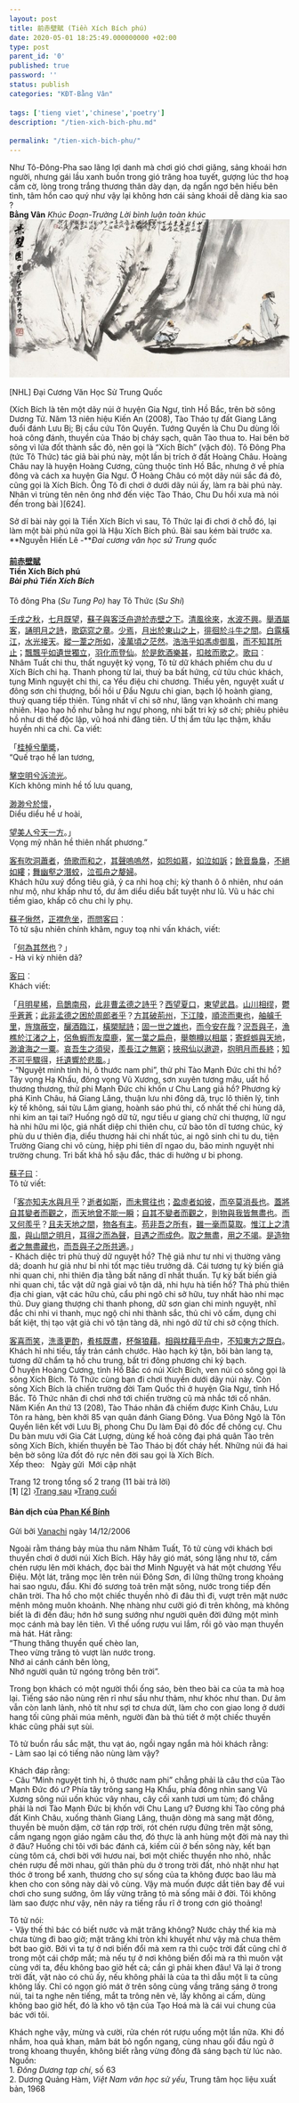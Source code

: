 ```yaml
---
layout: post
title: 前赤壁賦 (Tiền Xích Bích phú)
date: 2020-05-01 18:25:49.000000000 +02:00
type: post
parent_id: '0'
published: true
password: ''
status: publish
categories: "KĐT-Bằng Vân"

tags: ['tieng viet','chinese','poetry']
description: "/tien-xich-bich-phu.md"
  
permalink: "/tien-xich-bich-phu/"
---
```


Như Tô-Đông-Pha sao lãng lợi danh mà chơi gió chơi giăng, sảng khoái hơn người, nhưng gái lầu xanh buồn trong gió trăng hoa tuyết, gượng lúc thơ hoạ cầm cờ, lòng trong trắng thương thân dày dạn, dạ ngẩn ngơ bên hiếu bên tình, tâm hồn cao quý như vậy lại không hơn cái sảng khoái dễ dàng kia sao ?  
**Bằng Vân** *Khúc Đoạn-Trường Lời bình luận toàn khúc*   
![Tiền Xích-Bích phú](../assets/xichbichphu.jpg)

[NHL] Đại Cương Văn Học Sử Trung Quốc


(Xích Bích là tên một dãy núi ở huyện Gia Ngư, tỉnh Hồ Bắc, trên bờ sông Dương Tử. Năm 13 niên hiệu Kiến An (2008), Tào Tháo tự đất Giang Lăng đuổi đánh Lưu Bị; Bị cầu cứu Tôn Quyền. Tướng Quyền là Chu Du dùng lối hoả công đánh, thuyền của Tháo bị cháy sạch, quân Tào thua to. Hai bên bờ sông vì lửa đốt thành sắc đỏ, nên gọi là “Xích Bích” (vặch đỏ). Tô Đông Pha (tức Tô Thức) tác giả bài phú này, một lần bị trích ở đất Hoàng Châu. Hoàng Châu nay là huyện Hoàng Cương, cũng thuộc tỉnh Hồ Bắc, nhưng ở về phía đông và cách xa huyện Gia Ngư. Ở Hoàng Châu có một dãy núi sắc đá đỏ, cũng gọi là Xích Bích. Ông Tô đi chơi ở dưới dãy núi ấy, làm ra bài phú này. Nhân vì trùng tên nên ông nhớ đến việc Tào Tháo, Chu Du hồi xưa mà nói đến trong bài )[624].


Sở dĩ bài này gọi là Tiền Xích Bích vì sau, Tô Thức lại đi chơi ở chỗ đó, lại làm một bài phú nữa gọi là Hậu Xích Bích phú. Bài sau kém bài trước xa.  
**Nguyễn Hiến Lê -***Đai cương văn học sử Trung quốc*


<div class="wp-block-group">
<div class="wp-block-group__inner-container"><p></p>
<div class="wp-block-group">
<div class="wp-block-group__inner-container"><p></p>
<h4><strong><a rel="noreferrer noopener" target="_blank" href="https://hvdic.thivien.net/whv/%E5%89%8D">前</a><a rel="noreferrer noopener" target="_blank" href="https://hvdic.thivien.net/whv/%E8%B5%A4">赤</a><a rel="noreferrer noopener" target="_blank" href="https://hvdic.thivien.net/whv/%E5%A3%81">壁</a><a rel="noreferrer noopener" target="_blank" href="https://hvdic.thivien.net/whv/%E8%B3%A6">賦</a>&nbsp;&nbsp;<br>Tiền Xích Bích phú<br><em>Bài phú Tiền Xích Bích</em></strong></h4>
<p></p>
<p></p>
<p>Tô đông Pha (<em>Su Tung Po)</em> hay Tô Thức (<em>Su Shi</em>)</p>
<p></p>
<p></p>
<p><a target="_blank" href="https://hvdic.thivien.net/whv/%E5%A3%AC" rel="noreferrer noopener">壬</a><a target="_blank" href="https://hvdic.thivien.net/whv/%E6%88%8C" rel="noreferrer noopener">戌</a><a target="_blank" href="https://hvdic.thivien.net/whv/%E4%B9%8B" rel="noreferrer noopener">之</a><a target="_blank" href="https://hvdic.thivien.net/whv/%E7%A7%8B" rel="noreferrer noopener">秋</a>，<a target="_blank" href="https://hvdic.thivien.net/whv/%E4%B8%83" rel="noreferrer noopener">七</a><a target="_blank" href="https://hvdic.thivien.net/whv/%E6%9C%88" rel="noreferrer noopener">月</a><a target="_blank" href="https://hvdic.thivien.net/whv/%E6%97%A2" rel="noreferrer noopener">既</a><a target="_blank" href="https://hvdic.thivien.net/whv/%E6%9C%9B" rel="noreferrer noopener">望</a>，<a target="_blank" href="https://hvdic.thivien.net/whv/%E8%98%87" rel="noreferrer noopener">蘇</a><a target="_blank" href="https://hvdic.thivien.net/whv/%E5%AD%90" rel="noreferrer noopener">子</a><a target="_blank" href="https://hvdic.thivien.net/whv/%E8%88%87" rel="noreferrer noopener">與</a><a target="_blank" href="https://hvdic.thivien.net/whv/%E5%AE%A2" rel="noreferrer noopener">客</a><a target="_blank" href="https://hvdic.thivien.net/whv/%E6%B3%9B" rel="noreferrer noopener">泛</a><a target="_blank" href="https://hvdic.thivien.net/whv/%E8%88%9F" rel="noreferrer noopener">舟</a><a target="_blank" href="https://hvdic.thivien.net/whv/%E9%81%8A" rel="noreferrer noopener">遊</a><a target="_blank" href="https://hvdic.thivien.net/whv/%E6%96%BC" rel="noreferrer noopener">於</a><a target="_blank" href="https://hvdic.thivien.net/whv/%E8%B5%A4" rel="noreferrer noopener">赤</a><a target="_blank" href="https://hvdic.thivien.net/whv/%E5%A3%81" rel="noreferrer noopener">壁</a><a target="_blank" href="https://hvdic.thivien.net/whv/%E4%B9%8B" rel="noreferrer noopener">之</a><a target="_blank" href="https://hvdic.thivien.net/whv/%E4%B8%8B" rel="noreferrer noopener">下</a>。<a target="_blank" href="https://hvdic.thivien.net/whv/%E6%B8%85" rel="noreferrer noopener">清</a><a target="_blank" href="https://hvdic.thivien.net/whv/%E9%A2%A8" rel="noreferrer noopener">風</a><a target="_blank" href="https://hvdic.thivien.net/whv/%E5%BE%90" rel="noreferrer noopener">徐</a><a target="_blank" href="https://hvdic.thivien.net/whv/%E4%BE%86" rel="noreferrer noopener">來</a>，<a target="_blank" href="https://hvdic.thivien.net/whv/%E6%B0%B4" rel="noreferrer noopener">水</a><a target="_blank" href="https://hvdic.thivien.net/whv/%E6%B3%A2" rel="noreferrer noopener">波</a><a target="_blank" href="https://hvdic.thivien.net/whv/%E4%B8%8D" rel="noreferrer noopener">不</a><a target="_blank" href="https://hvdic.thivien.net/whv/%E8%88%88" rel="noreferrer noopener">興</a>。<a target="_blank" href="https://hvdic.thivien.net/whv/%E8%88%89" rel="noreferrer noopener">舉</a><a target="_blank" href="https://hvdic.thivien.net/whv/%E9%85%92" rel="noreferrer noopener">酒</a><a target="_blank" href="https://hvdic.thivien.net/whv/%E5%B1%AC" rel="noreferrer noopener">屬</a><a target="_blank" href="https://hvdic.thivien.net/whv/%E5%AE%A2" rel="noreferrer noopener">客</a>，<a target="_blank" href="https://hvdic.thivien.net/whv/%E8%AA%A6" rel="noreferrer noopener">誦</a><a target="_blank" href="https://hvdic.thivien.net/whv/%E6%98%8E" rel="noreferrer noopener">明</a><a target="_blank" href="https://hvdic.thivien.net/whv/%E6%9C%88" rel="noreferrer noopener">月</a><a target="_blank" href="https://hvdic.thivien.net/whv/%E4%B9%8B" rel="noreferrer noopener">之</a><a target="_blank" href="https://hvdic.thivien.net/whv/%E8%A9%A9" rel="noreferrer noopener">詩</a>，<a target="_blank" href="https://hvdic.thivien.net/whv/%E6%AD%8C" rel="noreferrer noopener">歌</a><a target="_blank" href="https://hvdic.thivien.net/whv/%E7%AA%88" rel="noreferrer noopener">窈</a><a target="_blank" href="https://hvdic.thivien.net/whv/%E7%AA%95" rel="noreferrer noopener">窕</a><a target="_blank" href="https://hvdic.thivien.net/whv/%E4%B9%8B" rel="noreferrer noopener">之</a><a target="_blank" href="https://hvdic.thivien.net/whv/%E7%AB%A0" rel="noreferrer noopener">章</a>。<a target="_blank" href="https://hvdic.thivien.net/whv/%E5%B0%91" rel="noreferrer noopener">少</a><a target="_blank" href="https://hvdic.thivien.net/whv/%E7%84%89" rel="noreferrer noopener">焉</a>，<a target="_blank" href="https://hvdic.thivien.net/whv/%E6%9C%88" rel="noreferrer noopener">月</a><a target="_blank" href="https://hvdic.thivien.net/whv/%E5%87%BA" rel="noreferrer noopener">出</a><a target="_blank" href="https://hvdic.thivien.net/whv/%E6%96%BC" rel="noreferrer noopener">於</a><a target="_blank" href="https://hvdic.thivien.net/whv/%E6%9D%B1" rel="noreferrer noopener">東</a><a target="_blank" href="https://hvdic.thivien.net/whv/%E5%B1%B1" rel="noreferrer noopener">山</a><a target="_blank" href="https://hvdic.thivien.net/whv/%E4%B9%8B" rel="noreferrer noopener">之</a><a target="_blank" href="https://hvdic.thivien.net/whv/%E4%B8%8A" rel="noreferrer noopener">上</a>，<a target="_blank" href="https://hvdic.thivien.net/whv/%E5%BE%98" rel="noreferrer noopener">徘</a><a target="_blank" href="https://hvdic.thivien.net/whv/%E5%BE%8A" rel="noreferrer noopener">徊</a><a target="_blank" href="https://hvdic.thivien.net/whv/%E6%96%BC" rel="noreferrer noopener">於</a><a target="_blank" href="https://hvdic.thivien.net/whv/%E6%96%97" rel="noreferrer noopener">斗</a><a target="_blank" href="https://hvdic.thivien.net/whv/%E7%89%9B" rel="noreferrer noopener">牛</a><a target="_blank" href="https://hvdic.thivien.net/whv/%E4%B9%8B" rel="noreferrer noopener">之</a><a target="_blank" href="https://hvdic.thivien.net/whv/%E9%96%93" rel="noreferrer noopener">間</a>。<a target="_blank" href="https://hvdic.thivien.net/whv/%E7%99%BD" rel="noreferrer noopener">白</a><a target="_blank" href="https://hvdic.thivien.net/whv/%E9%9C%B2" rel="noreferrer noopener">露</a><a target="_blank" href="https://hvdic.thivien.net/whv/%E6%A9%AB" rel="noreferrer noopener">橫</a><a target="_blank" href="https://hvdic.thivien.net/whv/%E6%B1%9F" rel="noreferrer noopener">江</a>，<a target="_blank" href="https://hvdic.thivien.net/whv/%E6%B0%B4" rel="noreferrer noopener">水</a><a target="_blank" href="https://hvdic.thivien.net/whv/%E5%85%89" rel="noreferrer noopener">光</a><a target="_blank" href="https://hvdic.thivien.net/whv/%E6%8E%A5" rel="noreferrer noopener">接</a><a target="_blank" href="https://hvdic.thivien.net/whv/%E5%A4%A9" rel="noreferrer noopener">天</a>。<a target="_blank" href="https://hvdic.thivien.net/whv/%E7%B8%B1" rel="noreferrer noopener">縱</a><a target="_blank" href="https://hvdic.thivien.net/whv/%E4%B8%80" rel="noreferrer noopener">一</a><a target="_blank" href="https://hvdic.thivien.net/whv/%E8%91%A6" rel="noreferrer noopener">葦</a><a target="_blank" href="https://hvdic.thivien.net/whv/%E4%B9%8B" rel="noreferrer noopener">之</a><a target="_blank" href="https://hvdic.thivien.net/whv/%E6%89%80" rel="noreferrer noopener">所</a><a target="_blank" href="https://hvdic.thivien.net/whv/%E5%A6%82" rel="noreferrer noopener">如</a>，<a target="_blank" href="https://hvdic.thivien.net/whv/%E5%87%8C" rel="noreferrer noopener">凌</a><a target="_blank" href="https://hvdic.thivien.net/whv/%E8%90%AC" rel="noreferrer noopener">萬</a><a target="_blank" href="https://hvdic.thivien.net/whv/%E9%A0%83" rel="noreferrer noopener">頃</a><a target="_blank" href="https://hvdic.thivien.net/whv/%E4%B9%8B" rel="noreferrer noopener">之</a><a target="_blank" href="https://hvdic.thivien.net/whv/%E8%8C%AB" rel="noreferrer noopener">茫</a><a target="_blank" href="https://hvdic.thivien.net/whv/%E7%84%B6" rel="noreferrer noopener">然</a>。<a target="_blank" href="https://hvdic.thivien.net/whv/%E6%B5%A9" rel="noreferrer noopener">浩</a><a target="_blank" href="https://hvdic.thivien.net/whv/%E6%B5%A9" rel="noreferrer noopener">浩</a><a target="_blank" href="https://hvdic.thivien.net/whv/%E4%B9%8E" rel="noreferrer noopener">乎</a><a target="_blank" href="https://hvdic.thivien.net/whv/%E5%A6%82" rel="noreferrer noopener">如</a><a target="_blank" href="https://hvdic.thivien.net/whv/%E9%A6%AE" rel="noreferrer noopener">馮</a><a target="_blank" href="https://hvdic.thivien.net/whv/%E8%99%9B" rel="noreferrer noopener">虛</a><a target="_blank" href="https://hvdic.thivien.net/whv/%E5%BE%A1" rel="noreferrer noopener">御</a><a target="_blank" href="https://hvdic.thivien.net/whv/%E9%A2%A8" rel="noreferrer noopener">風</a>，<a target="_blank" href="https://hvdic.thivien.net/whv/%E8%80%8C" rel="noreferrer noopener">而</a><a target="_blank" href="https://hvdic.thivien.net/whv/%E4%B8%8D" rel="noreferrer noopener">不</a><a target="_blank" href="https://hvdic.thivien.net/whv/%E7%9F%A5" rel="noreferrer noopener">知</a><a target="_blank" href="https://hvdic.thivien.net/whv/%E5%85%B6" rel="noreferrer noopener">其</a><a target="_blank" href="https://hvdic.thivien.net/whv/%E6%89%80" rel="noreferrer noopener">所</a><a target="_blank" href="https://hvdic.thivien.net/whv/%E6%AD%A2" rel="noreferrer noopener">止</a>；<a target="_blank" href="https://hvdic.thivien.net/whv/%E9%A3%84" rel="noreferrer noopener">飄</a><a target="_blank" href="https://hvdic.thivien.net/whv/%E9%A3%84" rel="noreferrer noopener">飄</a><a target="_blank" href="https://hvdic.thivien.net/whv/%E4%B9%8E" rel="noreferrer noopener">乎</a><a target="_blank" href="https://hvdic.thivien.net/whv/%E5%A6%82" rel="noreferrer noopener">如</a><a target="_blank" href="https://hvdic.thivien.net/whv/%E9%81%BA" rel="noreferrer noopener">遺</a><a target="_blank" href="https://hvdic.thivien.net/whv/%E4%B8%96" rel="noreferrer noopener">世</a><a target="_blank" href="https://hvdic.thivien.net/whv/%E7%8D%A8" rel="noreferrer noopener">獨</a><a target="_blank" href="https://hvdic.thivien.net/whv/%E7%AB%8B" rel="noreferrer noopener">立</a>，<a target="_blank" href="https://hvdic.thivien.net/whv/%E7%BE%BD" rel="noreferrer noopener">羽</a><a target="_blank" href="https://hvdic.thivien.net/whv/%E5%8C%96" rel="noreferrer noopener">化</a><a target="_blank" href="https://hvdic.thivien.net/whv/%E8%80%8C" rel="noreferrer noopener">而</a><a target="_blank" href="https://hvdic.thivien.net/whv/%E7%99%BB" rel="noreferrer noopener">登</a><a target="_blank" href="https://hvdic.thivien.net/whv/%E4%BB%99" rel="noreferrer noopener">仙</a>。<a target="_blank" href="https://hvdic.thivien.net/whv/%E6%96%BC" rel="noreferrer noopener">於</a><a target="_blank" href="https://hvdic.thivien.net/whv/%E6%98%AF" rel="noreferrer noopener">是</a><a target="_blank" href="https://hvdic.thivien.net/whv/%E9%A3%B2" rel="noreferrer noopener">飲</a><a target="_blank" href="https://hvdic.thivien.net/whv/%E9%85%92" rel="noreferrer noopener">酒</a><a target="_blank" href="https://hvdic.thivien.net/whv/%E6%A8%82" rel="noreferrer noopener">樂</a><a target="_blank" href="https://hvdic.thivien.net/whv/%E7%94%9A" rel="noreferrer noopener">甚</a>，<a target="_blank" href="https://hvdic.thivien.net/whv/%E6%89%A3" rel="noreferrer noopener">扣</a><a target="_blank" href="https://hvdic.thivien.net/whv/%E8%88%B7" rel="noreferrer noopener">舷</a><a target="_blank" href="https://hvdic.thivien.net/whv/%E8%80%8C" rel="noreferrer noopener">而</a><a target="_blank" href="https://hvdic.thivien.net/whv/%E6%AD%8C" rel="noreferrer noopener">歌</a><a target="_blank" href="https://hvdic.thivien.net/whv/%E4%B9%8B" rel="noreferrer noopener">之</a>。<a target="_blank" href="https://hvdic.thivien.net/whv/%E6%AD%8C" rel="noreferrer noopener">歌</a><a target="_blank" href="https://hvdic.thivien.net/whv/%E6%9B%B0" rel="noreferrer noopener">曰</a>︰<br>Nhâm Tuất chi thu, thất nguyệt ký vọng, Tô tử dữ khách phiếm chu du ư Xích Bích chi hạ. Thanh phong từ lai, thuỷ ba bất hứng, cử tửu chúc khách, tụng&nbsp;Minh nguyệt chi thi, ca Yểu điệu chi chương. Thiểu yên, nguyệt xuất ư đông sơn chi thượng, bồi hồi ư Đẩu Ngưu chi gian, bạch lộ hoành giang, thuỷ quang tiếp thiên. Túng nhất vĩ chi sở như, lăng vạn khoảnh chi mang nhiên. Hạo hạo hồ như bằng hư ngự phong, nhi bất tri kỳ sở chỉ; phiêu phiêu hồ như di thế độc lập, vũ hoá nhi đăng tiên. Ư thị ẩm tửu lạc thậm, khấu huyền nhi ca chi. Ca viết:</p>
<p></p>
<p></p>
<p>「<a target="_blank" href="https://hvdic.thivien.net/whv/%E6%A1%82" rel="noreferrer noopener">桂</a><a target="_blank" href="https://hvdic.thivien.net/whv/%E6%A3%B9" rel="noreferrer noopener">棹</a><a target="_blank" href="https://hvdic.thivien.net/whv/%E5%85%AE" rel="noreferrer noopener">兮</a><a target="_blank" href="https://hvdic.thivien.net/whv/%E8%98%AD" rel="noreferrer noopener">蘭</a><a target="_blank" href="https://hvdic.thivien.net/whv/%E6%A7%B3" rel="noreferrer noopener">槳</a>，<br>“Quế trạo hề lan tương,</p>
<p></p>
<p></p>
<p><a target="_blank" href="https://hvdic.thivien.net/whv/%E6%93%8A" rel="noreferrer noopener">擊</a><a target="_blank" href="https://hvdic.thivien.net/whv/%E7%A9%BA" rel="noreferrer noopener">空</a><a target="_blank" href="https://hvdic.thivien.net/whv/%E6%98%8E" rel="noreferrer noopener">明</a><a target="_blank" href="https://hvdic.thivien.net/whv/%E5%85%AE" rel="noreferrer noopener">兮</a><a target="_blank" href="https://hvdic.thivien.net/whv/%E6%B3%9D" rel="noreferrer noopener">泝</a><a target="_blank" href="https://hvdic.thivien.net/whv/%E6%B5%81" rel="noreferrer noopener">流</a><a target="_blank" href="https://hvdic.thivien.net/whv/%E5%85%89" rel="noreferrer noopener">光</a>。<br>Kích không minh hề tố lưu quang,</p>
<p></p>
<p></p>
<p><a target="_blank" href="https://hvdic.thivien.net/whv/%E6%B8%BA" rel="noreferrer noopener">渺</a><a target="_blank" href="https://hvdic.thivien.net/whv/%E6%B8%BA" rel="noreferrer noopener">渺</a><a target="_blank" href="https://hvdic.thivien.net/whv/%E5%85%AE" rel="noreferrer noopener">兮</a><a target="_blank" href="https://hvdic.thivien.net/whv/%E6%96%BC" rel="noreferrer noopener">於</a><a target="_blank" href="https://hvdic.thivien.net/whv/%E6%87%B7" rel="noreferrer noopener">懷</a>，<br>Diểu diểu hề ư hoài,</p>
<p></p>
<p></p>
<p><a target="_blank" href="https://hvdic.thivien.net/whv/%E6%9C%9B" rel="noreferrer noopener">望</a><a target="_blank" href="https://hvdic.thivien.net/whv/%E7%BE%8E" rel="noreferrer noopener">美</a><a target="_blank" href="https://hvdic.thivien.net/whv/%E4%BA%BA" rel="noreferrer noopener">人</a><a target="_blank" href="https://hvdic.thivien.net/whv/%E5%85%AE" rel="noreferrer noopener">兮</a><a target="_blank" href="https://hvdic.thivien.net/whv/%E5%A4%A9" rel="noreferrer noopener">天</a><a target="_blank" href="https://hvdic.thivien.net/whv/%E4%B8%80" rel="noreferrer noopener">一</a><a target="_blank" href="https://hvdic.thivien.net/whv/%E6%96%B9" rel="noreferrer noopener">方</a>。」<br>Vọng&nbsp;mỹ nhân&nbsp;hề thiên nhất phương.”</p>
<p></p>
<p></p>
<p><a target="_blank" href="https://hvdic.thivien.net/whv/%E5%AE%A2" rel="noreferrer noopener">客</a><a target="_blank" href="https://hvdic.thivien.net/whv/%E6%9C%89" rel="noreferrer noopener">有</a><a target="_blank" href="https://hvdic.thivien.net/whv/%E5%90%B9" rel="noreferrer noopener">吹</a><a target="_blank" href="https://hvdic.thivien.net/whv/%E6%B4%9E" rel="noreferrer noopener">洞</a><a target="_blank" href="https://hvdic.thivien.net/whv/%E8%95%AD" rel="noreferrer noopener">蕭</a><a target="_blank" href="https://hvdic.thivien.net/whv/%E8%80%85" rel="noreferrer noopener">者</a>，<a target="_blank" href="https://hvdic.thivien.net/whv/%E5%80%9A" rel="noreferrer noopener">倚</a><a target="_blank" href="https://hvdic.thivien.net/whv/%E6%AD%8C" rel="noreferrer noopener">歌</a><a target="_blank" href="https://hvdic.thivien.net/whv/%E8%80%8C" rel="noreferrer noopener">而</a><a target="_blank" href="https://hvdic.thivien.net/whv/%E5%92%8C" rel="noreferrer noopener">和</a><a target="_blank" href="https://hvdic.thivien.net/whv/%E4%B9%8B" rel="noreferrer noopener">之</a>，<a target="_blank" href="https://hvdic.thivien.net/whv/%E5%85%B6" rel="noreferrer noopener">其</a><a target="_blank" href="https://hvdic.thivien.net/whv/%E8%81%B2" rel="noreferrer noopener">聲</a><a target="_blank" href="https://hvdic.thivien.net/whv/%E5%97%9A" rel="noreferrer noopener">嗚</a><a target="_blank" href="https://hvdic.thivien.net/whv/%E5%97%9A" rel="noreferrer noopener">嗚</a><a target="_blank" href="https://hvdic.thivien.net/whv/%E7%84%B6" rel="noreferrer noopener">然</a>，<a target="_blank" href="https://hvdic.thivien.net/whv/%E5%A6%82" rel="noreferrer noopener">如</a><a target="_blank" href="https://hvdic.thivien.net/whv/%E6%80%A8" rel="noreferrer noopener">怨</a><a target="_blank" href="https://hvdic.thivien.net/whv/%E5%A6%82" rel="noreferrer noopener">如</a><a target="_blank" href="https://hvdic.thivien.net/whv/%E6%85%95" rel="noreferrer noopener">慕</a>，<a target="_blank" href="https://hvdic.thivien.net/whv/%E5%A6%82" rel="noreferrer noopener">如</a><a target="_blank" href="https://hvdic.thivien.net/whv/%E6%B3%A3" rel="noreferrer noopener">泣</a><a target="_blank" href="https://hvdic.thivien.net/whv/%E5%A6%82" rel="noreferrer noopener">如</a><a target="_blank" href="https://hvdic.thivien.net/whv/%E8%A8%B4" rel="noreferrer noopener">訴</a>；<a target="_blank" href="https://hvdic.thivien.net/whv/%E9%A4%98" rel="noreferrer noopener">餘</a><a target="_blank" href="https://hvdic.thivien.net/whv/%E9%9F%B3" rel="noreferrer noopener">音</a><a target="_blank" href="https://hvdic.thivien.net/whv/%E8%A3%8A" rel="noreferrer noopener">裊</a><a target="_blank" href="https://hvdic.thivien.net/whv/%E8%A3%8A" rel="noreferrer noopener">裊</a>，<a target="_blank" href="https://hvdic.thivien.net/whv/%E4%B8%8D" rel="noreferrer noopener">不</a><a target="_blank" href="https://hvdic.thivien.net/whv/%E7%B5%95" rel="noreferrer noopener">絕</a><a target="_blank" href="https://hvdic.thivien.net/whv/%E5%A6%82" rel="noreferrer noopener">如</a><a target="_blank" href="https://hvdic.thivien.net/whv/%E7%B8%B7" rel="noreferrer noopener">縷</a>；<a target="_blank" href="https://hvdic.thivien.net/whv/%E8%88%9E" rel="noreferrer noopener">舞</a><a target="_blank" href="https://hvdic.thivien.net/whv/%E5%B9%BD" rel="noreferrer noopener">幽</a><a target="_blank" href="https://hvdic.thivien.net/whv/%E5%A3%91" rel="noreferrer noopener">壑</a><a target="_blank" href="https://hvdic.thivien.net/whv/%E4%B9%8B" rel="noreferrer noopener">之</a><a target="_blank" href="https://hvdic.thivien.net/whv/%E6%BD%9B" rel="noreferrer noopener">潛</a><a target="_blank" href="https://hvdic.thivien.net/whv/%E8%9B%9F" rel="noreferrer noopener">蛟</a>，<a target="_blank" href="https://hvdic.thivien.net/whv/%E6%B3%A3" rel="noreferrer noopener">泣</a><a target="_blank" href="https://hvdic.thivien.net/whv/%E5%AD%A4" rel="noreferrer noopener">孤</a><a target="_blank" href="https://hvdic.thivien.net/whv/%E8%88%9F" rel="noreferrer noopener">舟</a><a target="_blank" href="https://hvdic.thivien.net/whv/%E4%B9%8B" rel="noreferrer noopener">之</a><a target="_blank" href="https://hvdic.thivien.net/whv/%E5%AB%A0" rel="noreferrer noopener">嫠</a><a target="_blank" href="https://hvdic.thivien.net/whv/%E5%A9%A6" rel="noreferrer noopener">婦</a>。<br>Khách hữu xuý đổng tiêu giả, ỷ ca nhi hoạ chi; kỳ thanh ô ô nhiên, như oán như mộ, như khấp như tố, dư âm diểu diểu bất tuyệt như lũ. Vũ u hác chi tiềm giao, khấp cô chu chi ly phụ.</p>
<p></p>
<p></p>
<p><a target="_blank" href="https://hvdic.thivien.net/whv/%E8%98%87" rel="noreferrer noopener">蘇</a><a target="_blank" href="https://hvdic.thivien.net/whv/%E5%AD%90" rel="noreferrer noopener">子</a><a target="_blank" href="https://hvdic.thivien.net/whv/%E6%84%80" rel="noreferrer noopener">愀</a><a target="_blank" href="https://hvdic.thivien.net/whv/%E7%84%B6" rel="noreferrer noopener">然</a>，<a target="_blank" href="https://hvdic.thivien.net/whv/%E6%AD%A3" rel="noreferrer noopener">正</a><a target="_blank" href="https://hvdic.thivien.net/whv/%E8%A5%9F" rel="noreferrer noopener">襟</a><a target="_blank" href="https://hvdic.thivien.net/whv/%E5%8D%B1" rel="noreferrer noopener">危</a><a target="_blank" href="https://hvdic.thivien.net/whv/%E5%9D%90" rel="noreferrer noopener">坐</a>，<a target="_blank" href="https://hvdic.thivien.net/whv/%E8%80%8C" rel="noreferrer noopener">而</a><a target="_blank" href="https://hvdic.thivien.net/whv/%E5%95%8F" rel="noreferrer noopener">問</a><a target="_blank" href="https://hvdic.thivien.net/whv/%E5%AE%A2" rel="noreferrer noopener">客</a><a target="_blank" href="https://hvdic.thivien.net/whv/%E6%9B%B0" rel="noreferrer noopener">曰</a>︰<br>Tô tử sậu nhiên chính khâm, nguy toạ nhi vấn khách, viết:</p>
<p></p>
<p></p>
<p>「<a target="_blank" href="https://hvdic.thivien.net/whv/%E4%BD%95" rel="noreferrer noopener">何</a><a target="_blank" href="https://hvdic.thivien.net/whv/%E7%82%BA" rel="noreferrer noopener">為</a><a target="_blank" href="https://hvdic.thivien.net/whv/%E5%85%B6" rel="noreferrer noopener">其</a><a target="_blank" href="https://hvdic.thivien.net/whv/%E7%84%B6" rel="noreferrer noopener">然</a><a target="_blank" href="https://hvdic.thivien.net/whv/%E4%B9%9F" rel="noreferrer noopener">也</a>？」<br>- Hà vi kỳ nhiên dã?</p>
<p></p>
<p></p>
<p><a target="_blank" href="https://hvdic.thivien.net/whv/%E5%AE%A2" rel="noreferrer noopener">客</a><a target="_blank" href="https://hvdic.thivien.net/whv/%E6%9B%B0" rel="noreferrer noopener">曰</a>︰<br>Khách viết:</p>
<p></p>
<p></p>
<p>「<a target="_blank" href="https://hvdic.thivien.net/whv/%E6%9C%88" rel="noreferrer noopener">月</a><a target="_blank" href="https://hvdic.thivien.net/whv/%E6%98%8E" rel="noreferrer noopener">明</a><a target="_blank" href="https://hvdic.thivien.net/whv/%E6%98%9F" rel="noreferrer noopener">星</a><a target="_blank" href="https://hvdic.thivien.net/whv/%E7%A8%80" rel="noreferrer noopener">稀</a>，<a target="_blank" href="https://hvdic.thivien.net/whv/%E7%83%8F" rel="noreferrer noopener">烏</a><a target="_blank" href="https://hvdic.thivien.net/whv/%E9%B5%B2" rel="noreferrer noopener">鵲</a><a target="_blank" href="https://hvdic.thivien.net/whv/%E5%8D%97" rel="noreferrer noopener">南</a><a target="_blank" href="https://hvdic.thivien.net/whv/%E9%A3%9B" rel="noreferrer noopener">飛</a>，<a target="_blank" href="https://hvdic.thivien.net/whv/%E6%AD%A4" rel="noreferrer noopener">此</a><a target="_blank" href="https://hvdic.thivien.net/whv/%E9%9D%9E" rel="noreferrer noopener">非</a><a target="_blank" href="https://hvdic.thivien.net/whv/%E6%9B%B9" rel="noreferrer noopener">曹</a><a target="_blank" href="https://hvdic.thivien.net/whv/%E5%AD%9F" rel="noreferrer noopener">孟</a><a target="_blank" href="https://hvdic.thivien.net/whv/%E5%BE%B7" rel="noreferrer noopener">德</a><a target="_blank" href="https://hvdic.thivien.net/whv/%E4%B9%8B" rel="noreferrer noopener">之</a><a target="_blank" href="https://hvdic.thivien.net/whv/%E8%A9%A9" rel="noreferrer noopener">詩</a><a target="_blank" href="https://hvdic.thivien.net/whv/%E4%B9%8E" rel="noreferrer noopener">乎</a>？<a target="_blank" href="https://hvdic.thivien.net/whv/%E8%A5%BF" rel="noreferrer noopener">西</a><a target="_blank" href="https://hvdic.thivien.net/whv/%E6%9C%9B" rel="noreferrer noopener">望</a><a target="_blank" href="https://hvdic.thivien.net/whv/%E5%A4%8F" rel="noreferrer noopener">夏</a><a target="_blank" href="https://hvdic.thivien.net/whv/%E5%8F%A3" rel="noreferrer noopener">口</a>，<a target="_blank" href="https://hvdic.thivien.net/whv/%E6%9D%B1" rel="noreferrer noopener">東</a><a target="_blank" href="https://hvdic.thivien.net/whv/%E6%9C%9B" rel="noreferrer noopener">望</a><a target="_blank" href="https://hvdic.thivien.net/whv/%E6%AD%A6" rel="noreferrer noopener">武</a><a target="_blank" href="https://hvdic.thivien.net/whv/%E6%98%8C" rel="noreferrer noopener">昌</a>。<a target="_blank" href="https://hvdic.thivien.net/whv/%E5%B1%B1" rel="noreferrer noopener">山</a><a target="_blank" href="https://hvdic.thivien.net/whv/%E5%B7%9D" rel="noreferrer noopener">川</a><a target="_blank" href="https://hvdic.thivien.net/whv/%E7%9B%B8" rel="noreferrer noopener">相</a><a target="_blank" href="https://hvdic.thivien.net/whv/%E7%BC%AA" rel="noreferrer noopener">缪</a>，<a target="_blank" href="https://hvdic.thivien.net/whv/%E9%AC%B1" rel="noreferrer noopener">鬱</a><a target="_blank" href="https://hvdic.thivien.net/whv/%E4%B9%8E" rel="noreferrer noopener">乎</a><a target="_blank" href="https://hvdic.thivien.net/whv/%E8%92%BC" rel="noreferrer noopener">蒼</a><a target="_blank" href="https://hvdic.thivien.net/whv/%E8%92%BC" rel="noreferrer noopener">蒼</a>；<a target="_blank" href="https://hvdic.thivien.net/whv/%E6%AD%A4" rel="noreferrer noopener">此</a><a target="_blank" href="https://hvdic.thivien.net/whv/%E9%9D%9E" rel="noreferrer noopener">非</a><a target="_blank" href="https://hvdic.thivien.net/whv/%E5%AD%9F" rel="noreferrer noopener">孟</a><a target="_blank" href="https://hvdic.thivien.net/whv/%E5%BE%B7" rel="noreferrer noopener">德</a><a target="_blank" href="https://hvdic.thivien.net/whv/%E4%B9%8B" rel="noreferrer noopener">之</a><a target="_blank" href="https://hvdic.thivien.net/whv/%E5%9B%B0" rel="noreferrer noopener">困</a><a target="_blank" href="https://hvdic.thivien.net/whv/%E6%96%BC" rel="noreferrer noopener">於</a><a target="_blank" href="https://hvdic.thivien.net/whv/%E5%91%A8" rel="noreferrer noopener">周</a><a target="_blank" href="https://hvdic.thivien.net/whv/%E9%83%8E" rel="noreferrer noopener">郎</a><a target="_blank" href="https://hvdic.thivien.net/whv/%E8%80%85" rel="noreferrer noopener">者</a><a target="_blank" href="https://hvdic.thivien.net/whv/%E4%B9%8E" rel="noreferrer noopener">乎</a>？<a target="_blank" href="https://hvdic.thivien.net/whv/%E6%96%B9" rel="noreferrer noopener">方</a><a target="_blank" href="https://hvdic.thivien.net/whv/%E5%85%B6" rel="noreferrer noopener">其</a><a target="_blank" href="https://hvdic.thivien.net/whv/%E7%A0%B4" rel="noreferrer noopener">破</a><a target="_blank" href="https://hvdic.thivien.net/whv/%E8%8D%8A" rel="noreferrer noopener">荊</a><a target="_blank" href="https://hvdic.thivien.net/whv/%E5%B7%9E" rel="noreferrer noopener">州</a>，<a target="_blank" href="https://hvdic.thivien.net/whv/%E4%B8%8B" rel="noreferrer noopener">下</a><a target="_blank" href="https://hvdic.thivien.net/whv/%E6%B1%9F" rel="noreferrer noopener">江</a><a target="_blank" href="https://hvdic.thivien.net/whv/%E9%99%B5" rel="noreferrer noopener">陵</a>，<a target="_blank" href="https://hvdic.thivien.net/whv/%E9%A0%86" rel="noreferrer noopener">順</a><a target="_blank" href="https://hvdic.thivien.net/whv/%E6%B5%81" rel="noreferrer noopener">流</a><a target="_blank" href="https://hvdic.thivien.net/whv/%E8%80%8C" rel="noreferrer noopener">而</a><a target="_blank" href="https://hvdic.thivien.net/whv/%E6%9D%B1" rel="noreferrer noopener">東</a><a target="_blank" href="https://hvdic.thivien.net/whv/%E4%B9%9F" rel="noreferrer noopener">也</a>，<a target="_blank" href="https://hvdic.thivien.net/whv/%E8%88%B3" rel="noreferrer noopener">舳</a><a target="_blank" href="https://hvdic.thivien.net/whv/%E8%89%AB" rel="noreferrer noopener">艫</a><a target="_blank" href="https://hvdic.thivien.net/whv/%E5%8D%83" rel="noreferrer noopener">千</a><a target="_blank" href="https://hvdic.thivien.net/whv/%E9%87%8C" rel="noreferrer noopener">里</a>，<a target="_blank" href="https://hvdic.thivien.net/whv/%E6%97%8C" rel="noreferrer noopener">旌</a><a target="_blank" href="https://hvdic.thivien.net/whv/%E6%97%97" rel="noreferrer noopener">旗</a><a target="_blank" href="https://hvdic.thivien.net/whv/%E8%94%BD" rel="noreferrer noopener">蔽</a><a target="_blank" href="https://hvdic.thivien.net/whv/%E7%A9%BA" rel="noreferrer noopener">空</a>，<a target="_blank" href="https://hvdic.thivien.net/whv/%E9%87%83" rel="noreferrer noopener">釃</a><a target="_blank" href="https://hvdic.thivien.net/whv/%E9%85%92" rel="noreferrer noopener">酒</a><a target="_blank" href="https://hvdic.thivien.net/whv/%E8%87%A8" rel="noreferrer noopener">臨</a><a target="_blank" href="https://hvdic.thivien.net/whv/%E6%B1%9F" rel="noreferrer noopener">江</a>，<a target="_blank" href="https://hvdic.thivien.net/whv/%E6%A9%AB" rel="noreferrer noopener">橫</a><a target="_blank" href="https://hvdic.thivien.net/whv/%E6%A7%8A" rel="noreferrer noopener">槊</a><a target="_blank" href="https://hvdic.thivien.net/whv/%E8%B3%A6" rel="noreferrer noopener">賦</a><a target="_blank" href="https://hvdic.thivien.net/whv/%E8%A9%A9" rel="noreferrer noopener">詩</a>；<a target="_blank" href="https://hvdic.thivien.net/whv/%E5%9B%BA" rel="noreferrer noopener">固</a><a target="_blank" href="https://hvdic.thivien.net/whv/%E4%B8%80" rel="noreferrer noopener">一</a><a target="_blank" href="https://hvdic.thivien.net/whv/%E4%B8%96" rel="noreferrer noopener">世</a><a target="_blank" href="https://hvdic.thivien.net/whv/%E4%B9%8B" rel="noreferrer noopener">之</a><a target="_blank" href="https://hvdic.thivien.net/whv/%E9%9B%84" rel="noreferrer noopener">雄</a><a target="_blank" href="https://hvdic.thivien.net/whv/%E4%B9%9F" rel="noreferrer noopener">也</a>，<a target="_blank" href="https://hvdic.thivien.net/whv/%E8%80%8C" rel="noreferrer noopener">而</a><a target="_blank" href="https://hvdic.thivien.net/whv/%E4%BB%8A" rel="noreferrer noopener">今</a><a target="_blank" href="https://hvdic.thivien.net/whv/%E5%AE%89" rel="noreferrer noopener">安</a><a target="_blank" href="https://hvdic.thivien.net/whv/%E5%9C%A8" rel="noreferrer noopener">在</a><a target="_blank" href="https://hvdic.thivien.net/whv/%E5%93%89" rel="noreferrer noopener">哉</a>？<a target="_blank" href="https://hvdic.thivien.net/whv/%E6%B3%81" rel="noreferrer noopener">況</a><a target="_blank" href="https://hvdic.thivien.net/whv/%E5%90%BE" rel="noreferrer noopener">吾</a><a target="_blank" href="https://hvdic.thivien.net/whv/%E8%88%87" rel="noreferrer noopener">與</a><a target="_blank" href="https://hvdic.thivien.net/whv/%E5%AD%90" rel="noreferrer noopener">子</a>，<a target="_blank" href="https://hvdic.thivien.net/whv/%E6%BC%81" rel="noreferrer noopener">漁</a><a target="_blank" href="https://hvdic.thivien.net/whv/%E6%A8%B5" rel="noreferrer noopener">樵</a><a target="_blank" href="https://hvdic.thivien.net/whv/%E6%96%BC" rel="noreferrer noopener">於</a><a target="_blank" href="https://hvdic.thivien.net/whv/%E6%B1%9F" rel="noreferrer noopener">江</a><a target="_blank" href="https://hvdic.thivien.net/whv/%E6%B8%9A" rel="noreferrer noopener">渚</a><a target="_blank" href="https://hvdic.thivien.net/whv/%E4%B9%8B" rel="noreferrer noopener">之</a><a target="_blank" href="https://hvdic.thivien.net/whv/%E4%B8%8A" rel="noreferrer noopener">上</a>，<a target="_blank" href="https://hvdic.thivien.net/whv/%E4%BE%B6" rel="noreferrer noopener">侶</a><a target="_blank" href="https://hvdic.thivien.net/whv/%E9%AD%9A" rel="noreferrer noopener">魚</a><a target="_blank" href="https://hvdic.thivien.net/whv/%E8%9D%A6" rel="noreferrer noopener">蝦</a><a target="_blank" href="https://hvdic.thivien.net/whv/%E8%80%8C" rel="noreferrer noopener">而</a><a target="_blank" href="https://hvdic.thivien.net/whv/%E5%8F%8B" rel="noreferrer noopener">友</a><a target="_blank" href="https://hvdic.thivien.net/whv/%E7%B3%9C" rel="noreferrer noopener">糜</a><a target="_blank" href="https://hvdic.thivien.net/whv/%E9%B9%BF" rel="noreferrer noopener">鹿</a>，<a target="_blank" href="https://hvdic.thivien.net/whv/%E9%A7%95" rel="noreferrer noopener">駕</a><a target="_blank" href="https://hvdic.thivien.net/whv/%E4%B8%80" rel="noreferrer noopener">一</a><a target="_blank" href="https://hvdic.thivien.net/whv/%E8%91%89" rel="noreferrer noopener">葉</a><a target="_blank" href="https://hvdic.thivien.net/whv/%E4%B9%8B" rel="noreferrer noopener">之</a><a target="_blank" href="https://hvdic.thivien.net/whv/%E6%89%81" rel="noreferrer noopener">扁</a><a target="_blank" href="https://hvdic.thivien.net/whv/%E8%88%9F" rel="noreferrer noopener">舟</a>，<a target="_blank" href="https://hvdic.thivien.net/whv/%E8%88%89" rel="noreferrer noopener">舉</a><a target="_blank" href="https://hvdic.thivien.net/whv/%E5%8C%8F" rel="noreferrer noopener">匏</a><a target="_blank" href="https://hvdic.thivien.net/whv/%E6%A8%BD" rel="noreferrer noopener">樽</a><a target="_blank" href="https://hvdic.thivien.net/whv/%E4%BB%A5" rel="noreferrer noopener">以</a><a target="_blank" href="https://hvdic.thivien.net/whv/%E7%9B%B8" rel="noreferrer noopener">相</a><a target="_blank" href="https://hvdic.thivien.net/whv/%E5%B1%AC" rel="noreferrer noopener">屬</a>；<a target="_blank" href="https://hvdic.thivien.net/whv/%E5%AF%84" rel="noreferrer noopener">寄</a><a target="_blank" href="https://hvdic.thivien.net/whv/%E8%9C%89" rel="noreferrer noopener">蜉</a><a target="_blank" href="https://hvdic.thivien.net/whv/%E8%9D%A3" rel="noreferrer noopener">蝣</a><a target="_blank" href="https://hvdic.thivien.net/whv/%E8%88%87" rel="noreferrer noopener">與</a><a target="_blank" href="https://hvdic.thivien.net/whv/%E5%A4%A9" rel="noreferrer noopener">天</a><a target="_blank" href="https://hvdic.thivien.net/whv/%E5%9C%B0" rel="noreferrer noopener">地</a>，<a target="_blank" href="https://hvdic.thivien.net/whv/%E6%B8%BA" rel="noreferrer noopener">渺</a><a target="_blank" href="https://hvdic.thivien.net/whv/%E6%BB%84" rel="noreferrer noopener">滄</a><a target="_blank" href="https://hvdic.thivien.net/whv/%E6%B5%B7" rel="noreferrer noopener">海</a><a target="_blank" href="https://hvdic.thivien.net/whv/%E4%B9%8B" rel="noreferrer noopener">之</a><a target="_blank" href="https://hvdic.thivien.net/whv/%E4%B8%80" rel="noreferrer noopener">一</a><a target="_blank" href="https://hvdic.thivien.net/whv/%E7%B2%9F" rel="noreferrer noopener">粟</a>。<a target="_blank" href="https://hvdic.thivien.net/whv/%E5%93%80" rel="noreferrer noopener">哀</a><a target="_blank" href="https://hvdic.thivien.net/whv/%E5%90%BE" rel="noreferrer noopener">吾</a><a target="_blank" href="https://hvdic.thivien.net/whv/%E7%94%9F" rel="noreferrer noopener">生</a><a target="_blank" href="https://hvdic.thivien.net/whv/%E4%B9%8B" rel="noreferrer noopener">之</a><a target="_blank" href="https://hvdic.thivien.net/whv/%E9%A0%88" rel="noreferrer noopener">須</a><a target="_blank" href="https://hvdic.thivien.net/whv/%E8%87%BE" rel="noreferrer noopener">臾</a>，<a target="_blank" href="https://hvdic.thivien.net/whv/%E7%BE%A8" rel="noreferrer noopener">羨</a><a target="_blank" href="https://hvdic.thivien.net/whv/%E9%95%B7" rel="noreferrer noopener">長</a><a target="_blank" href="https://hvdic.thivien.net/whv/%E6%B1%9F" rel="noreferrer noopener">江</a><a target="_blank" href="https://hvdic.thivien.net/whv/%E4%B9%8B" rel="noreferrer noopener">之</a><a target="_blank" href="https://hvdic.thivien.net/whv/%E7%84%A1" rel="noreferrer noopener">無</a><a target="_blank" href="https://hvdic.thivien.net/whv/%E7%AA%AE" rel="noreferrer noopener">窮</a>；<a target="_blank" href="https://hvdic.thivien.net/whv/%E6%8C%BE" rel="noreferrer noopener">挾</a><a target="_blank" href="https://hvdic.thivien.net/whv/%E9%A3%9B" rel="noreferrer noopener">飛</a><a target="_blank" href="https://hvdic.thivien.net/whv/%E4%BB%99" rel="noreferrer noopener">仙</a><a target="_blank" href="https://hvdic.thivien.net/whv/%E4%BB%A5" rel="noreferrer noopener">以</a><a target="_blank" href="https://hvdic.thivien.net/whv/%E9%81%A8" rel="noreferrer noopener">遨</a><a target="_blank" href="https://hvdic.thivien.net/whv/%E9%81%8A" rel="noreferrer noopener">遊</a>，<a target="_blank" href="https://hvdic.thivien.net/whv/%E6%8A%B1" rel="noreferrer noopener">抱</a><a target="_blank" href="https://hvdic.thivien.net/whv/%E6%98%8E" rel="noreferrer noopener">明</a><a target="_blank" href="https://hvdic.thivien.net/whv/%E6%9C%88" rel="noreferrer noopener">月</a><a target="_blank" href="https://hvdic.thivien.net/whv/%E8%80%8C" rel="noreferrer noopener">而</a><a target="_blank" href="https://hvdic.thivien.net/whv/%E9%95%B7" rel="noreferrer noopener">長</a><a target="_blank" href="https://hvdic.thivien.net/whv/%E7%B5%82" rel="noreferrer noopener">終</a>；<a target="_blank" href="https://hvdic.thivien.net/whv/%E7%9F%A5" rel="noreferrer noopener">知</a><a target="_blank" href="https://hvdic.thivien.net/whv/%E4%B8%8D" rel="noreferrer noopener">不</a><a target="_blank" href="https://hvdic.thivien.net/whv/%E5%8F%AF" rel="noreferrer noopener">可</a><a target="_blank" href="https://hvdic.thivien.net/whv/%E4%B9%8E" rel="noreferrer noopener">乎</a><a target="_blank" href="https://hvdic.thivien.net/whv/%E9%A9%9F" rel="noreferrer noopener">驟</a><a target="_blank" href="https://hvdic.thivien.net/whv/%E5%BE%97" rel="noreferrer noopener">得</a>，<a target="_blank" href="https://hvdic.thivien.net/whv/%E6%89%98" rel="noreferrer noopener">托</a><a target="_blank" href="https://hvdic.thivien.net/whv/%E9%81%BA" rel="noreferrer noopener">遺</a><a target="_blank" href="https://hvdic.thivien.net/whv/%E9%9F%BF" rel="noreferrer noopener">響</a><a target="_blank" href="https://hvdic.thivien.net/whv/%E6%96%BC" rel="noreferrer noopener">於</a><a target="_blank" href="https://hvdic.thivien.net/whv/%E6%82%B2" rel="noreferrer noopener">悲</a><a target="_blank" href="https://hvdic.thivien.net/whv/%E9%A2%A8" rel="noreferrer noopener">風</a>。」<br>- “Nguyệt minh tinh hi, ô thước nam phi”, thử phi&nbsp;Tào Mạnh Đức&nbsp;chi thi hồ? Tây vọng&nbsp;Hạ Khẩu, đông vọng&nbsp;Vũ Xương, sơn xuyên tương mâu, uất hồ thương thương, thử phi Mạnh Đức chi khốn ư Chu Lang giả hồ? Phương kỳ phá&nbsp;Kinh Châu, há&nbsp;Giang Lăng, thuận lưu nhi đông dã, trục lô thiên lý, tinh kỳ tế không, sái tửu Lâm giang, hoành sáo phú thi, cố nhất thế chi hùng dã, nhi kim an tại tai? Huống ngô dữ tử, ngư tiều ư giang chử chi thượng, lữ ngư hà nhi hữu mi lộc, giá nhất diệp chi thiên chu, cử bào tôn dĩ tương chúc, ký phù du ư thiên địa, diểu thương hải chi nhất túc, ai ngô sinh chi tu du, tiện Trường Giang chi vô cùng, hiệp phi tiên dĩ ngao du, bão minh nguyệt nhi trường chung. Tri bất khả hồ sậu đắc, thác di hưởng ư bi phong.</p>
<p></p>
<p></p>
<p><a target="_blank" href="https://hvdic.thivien.net/whv/%E8%98%87" rel="noreferrer noopener">蘇</a><a target="_blank" href="https://hvdic.thivien.net/whv/%E5%AD%90" rel="noreferrer noopener">子</a><a target="_blank" href="https://hvdic.thivien.net/whv/%E6%9B%B0" rel="noreferrer noopener">曰</a>︰<br>Tô tử viết:</p>
<p></p>
<p></p>
<p>「<a target="_blank" href="https://hvdic.thivien.net/whv/%E5%AE%A2" rel="noreferrer noopener">客</a><a target="_blank" href="https://hvdic.thivien.net/whv/%E4%BA%A6" rel="noreferrer noopener">亦</a><a target="_blank" href="https://hvdic.thivien.net/whv/%E7%9F%A5" rel="noreferrer noopener">知</a><a target="_blank" href="https://hvdic.thivien.net/whv/%E5%A4%AB" rel="noreferrer noopener">夫</a><a target="_blank" href="https://hvdic.thivien.net/whv/%E6%B0%B4" rel="noreferrer noopener">水</a><a target="_blank" href="https://hvdic.thivien.net/whv/%E8%88%87" rel="noreferrer noopener">與</a><a target="_blank" href="https://hvdic.thivien.net/whv/%E6%9C%88" rel="noreferrer noopener">月</a><a target="_blank" href="https://hvdic.thivien.net/whv/%E4%B9%8E" rel="noreferrer noopener">乎</a>？<a target="_blank" href="https://hvdic.thivien.net/whv/%E9%80%9D" rel="noreferrer noopener">逝</a><a target="_blank" href="https://hvdic.thivien.net/whv/%E8%80%85" rel="noreferrer noopener">者</a><a target="_blank" href="https://hvdic.thivien.net/whv/%E5%A6%82" rel="noreferrer noopener">如</a><a target="_blank" href="https://hvdic.thivien.net/whv/%E6%96%AF" rel="noreferrer noopener">斯</a>，<a target="_blank" href="https://hvdic.thivien.net/whv/%E8%80%8C" rel="noreferrer noopener">而</a><a target="_blank" href="https://hvdic.thivien.net/whv/%E6%9C%AA" rel="noreferrer noopener">未</a><a target="_blank" href="https://hvdic.thivien.net/whv/%E5%98%97" rel="noreferrer noopener">嘗</a><a target="_blank" href="https://hvdic.thivien.net/whv/%E5%BE%80" rel="noreferrer noopener">往</a><a target="_blank" href="https://hvdic.thivien.net/whv/%E4%B9%9F" rel="noreferrer noopener">也</a>；<a target="_blank" href="https://hvdic.thivien.net/whv/%E7%9B%88" rel="noreferrer noopener">盈</a><a target="_blank" href="https://hvdic.thivien.net/whv/%E8%99%9B" rel="noreferrer noopener">虛</a><a target="_blank" href="https://hvdic.thivien.net/whv/%E8%80%85" rel="noreferrer noopener">者</a><a target="_blank" href="https://hvdic.thivien.net/whv/%E5%A6%82" rel="noreferrer noopener">如</a><a target="_blank" href="https://hvdic.thivien.net/whv/%E5%BD%BC" rel="noreferrer noopener">彼</a>，<a target="_blank" href="https://hvdic.thivien.net/whv/%E8%80%8C" rel="noreferrer noopener">而</a><a target="_blank" href="https://hvdic.thivien.net/whv/%E5%8D%92" rel="noreferrer noopener">卒</a><a target="_blank" href="https://hvdic.thivien.net/whv/%E8%8E%AB" rel="noreferrer noopener">莫</a><a target="_blank" href="https://hvdic.thivien.net/whv/%E6%B6%88" rel="noreferrer noopener">消</a><a target="_blank" href="https://hvdic.thivien.net/whv/%E9%95%B7" rel="noreferrer noopener">長</a><a target="_blank" href="https://hvdic.thivien.net/whv/%E4%B9%9F" rel="noreferrer noopener">也</a>。<a target="_blank" href="https://hvdic.thivien.net/whv/%E8%93%8B" rel="noreferrer noopener">蓋</a><a target="_blank" href="https://hvdic.thivien.net/whv/%E5%B0%87" rel="noreferrer noopener">將</a><a target="_blank" href="https://hvdic.thivien.net/whv/%E8%87%AA" rel="noreferrer noopener">自</a><a target="_blank" href="https://hvdic.thivien.net/whv/%E5%85%B6" rel="noreferrer noopener">其</a><a target="_blank" href="https://hvdic.thivien.net/whv/%E8%AE%8A" rel="noreferrer noopener">變</a><a target="_blank" href="https://hvdic.thivien.net/whv/%E8%80%85" rel="noreferrer noopener">者</a><a target="_blank" href="https://hvdic.thivien.net/whv/%E8%80%8C" rel="noreferrer noopener">而</a><a target="_blank" href="https://hvdic.thivien.net/whv/%E8%A7%80" rel="noreferrer noopener">觀</a><a target="_blank" href="https://hvdic.thivien.net/whv/%E4%B9%8B" rel="noreferrer noopener">之</a>，<a target="_blank" href="https://hvdic.thivien.net/whv/%E8%80%8C" rel="noreferrer noopener">而</a><a target="_blank" href="https://hvdic.thivien.net/whv/%E5%A4%A9" rel="noreferrer noopener">天</a><a target="_blank" href="https://hvdic.thivien.net/whv/%E5%9C%B0" rel="noreferrer noopener">地</a><a target="_blank" href="https://hvdic.thivien.net/whv/%E6%9B%BE" rel="noreferrer noopener">曾</a><a target="_blank" href="https://hvdic.thivien.net/whv/%E4%B8%8D" rel="noreferrer noopener">不</a><a target="_blank" href="https://hvdic.thivien.net/whv/%E8%83%BD" rel="noreferrer noopener">能</a><a target="_blank" href="https://hvdic.thivien.net/whv/%E4%B8%80" rel="noreferrer noopener">一</a><a target="_blank" href="https://hvdic.thivien.net/whv/%E7%9E%AC" rel="noreferrer noopener">瞬</a>；<a target="_blank" href="https://hvdic.thivien.net/whv/%E8%87%AA" rel="noreferrer noopener">自</a><a target="_blank" href="https://hvdic.thivien.net/whv/%E5%85%B6" rel="noreferrer noopener">其</a><a target="_blank" href="https://hvdic.thivien.net/whv/%E4%B8%8D" rel="noreferrer noopener">不</a><a target="_blank" href="https://hvdic.thivien.net/whv/%E8%AE%8A" rel="noreferrer noopener">變</a><a target="_blank" href="https://hvdic.thivien.net/whv/%E8%80%85" rel="noreferrer noopener">者</a><a target="_blank" href="https://hvdic.thivien.net/whv/%E8%80%8C" rel="noreferrer noopener">而</a><a target="_blank" href="https://hvdic.thivien.net/whv/%E8%A7%80" rel="noreferrer noopener">觀</a><a target="_blank" href="https://hvdic.thivien.net/whv/%E4%B9%8B" rel="noreferrer noopener">之</a>，<a target="_blank" href="https://hvdic.thivien.net/whv/%E5%89%87" rel="noreferrer noopener">則</a><a target="_blank" href="https://hvdic.thivien.net/whv/%E7%89%A9" rel="noreferrer noopener">物</a><a target="_blank" href="https://hvdic.thivien.net/whv/%E8%88%87" rel="noreferrer noopener">與</a><a target="_blank" href="https://hvdic.thivien.net/whv/%E6%88%91" rel="noreferrer noopener">我</a><a target="_blank" href="https://hvdic.thivien.net/whv/%E7%9A%86" rel="noreferrer noopener">皆</a><a target="_blank" href="https://hvdic.thivien.net/whv/%E7%84%A1" rel="noreferrer noopener">無</a><a target="_blank" href="https://hvdic.thivien.net/whv/%E7%9B%A1" rel="noreferrer noopener">盡</a><a target="_blank" href="https://hvdic.thivien.net/whv/%E4%B9%9F" rel="noreferrer noopener">也</a>。<a target="_blank" href="https://hvdic.thivien.net/whv/%E8%80%8C" rel="noreferrer noopener">而</a><a target="_blank" href="https://hvdic.thivien.net/whv/%E5%8F%88" rel="noreferrer noopener">又</a><a target="_blank" href="https://hvdic.thivien.net/whv/%E4%BD%95" rel="noreferrer noopener">何</a><a target="_blank" href="https://hvdic.thivien.net/whv/%E7%BE%A8" rel="noreferrer noopener">羨</a><a target="_blank" href="https://hvdic.thivien.net/whv/%E4%B9%8E" rel="noreferrer noopener">乎</a>？<a target="_blank" href="https://hvdic.thivien.net/whv/%E4%B8%94" rel="noreferrer noopener">且</a><a target="_blank" href="https://hvdic.thivien.net/whv/%E5%A4%AB" rel="noreferrer noopener">夫</a><a target="_blank" href="https://hvdic.thivien.net/whv/%E5%A4%A9" rel="noreferrer noopener">天</a><a target="_blank" href="https://hvdic.thivien.net/whv/%E5%9C%B0" rel="noreferrer noopener">地</a><a target="_blank" href="https://hvdic.thivien.net/whv/%E4%B9%8B" rel="noreferrer noopener">之</a><a target="_blank" href="https://hvdic.thivien.net/whv/%E9%96%93" rel="noreferrer noopener">間</a>，<a target="_blank" href="https://hvdic.thivien.net/whv/%E7%89%A9" rel="noreferrer noopener">物</a><a target="_blank" href="https://hvdic.thivien.net/whv/%E5%90%84" rel="noreferrer noopener">各</a><a target="_blank" href="https://hvdic.thivien.net/whv/%E6%9C%89" rel="noreferrer noopener">有</a><a target="_blank" href="https://hvdic.thivien.net/whv/%E4%B8%BB" rel="noreferrer noopener">主</a>。<a target="_blank" href="https://hvdic.thivien.net/whv/%E8%8B%9F" rel="noreferrer noopener">苟</a><a target="_blank" href="https://hvdic.thivien.net/whv/%E9%9D%9E" rel="noreferrer noopener">非</a><a target="_blank" href="https://hvdic.thivien.net/whv/%E5%90%BE" rel="noreferrer noopener">吾</a><a target="_blank" href="https://hvdic.thivien.net/whv/%E4%B9%8B" rel="noreferrer noopener">之</a><a target="_blank" href="https://hvdic.thivien.net/whv/%E6%89%80" rel="noreferrer noopener">所</a><a target="_blank" href="https://hvdic.thivien.net/whv/%E6%9C%89" rel="noreferrer noopener">有</a>，<a target="_blank" href="https://hvdic.thivien.net/whv/%E9%9B%96" rel="noreferrer noopener">雖</a><a target="_blank" href="https://hvdic.thivien.net/whv/%E4%B8%80" rel="noreferrer noopener">一</a><a target="_blank" href="https://hvdic.thivien.net/whv/%E6%AF%AB" rel="noreferrer noopener">毫</a><a target="_blank" href="https://hvdic.thivien.net/whv/%E8%80%8C" rel="noreferrer noopener">而</a><a target="_blank" href="https://hvdic.thivien.net/whv/%E8%8E%AB" rel="noreferrer noopener">莫</a><a target="_blank" href="https://hvdic.thivien.net/whv/%E5%8F%96" rel="noreferrer noopener">取</a>。<a target="_blank" href="https://hvdic.thivien.net/whv/%E6%83%9F" rel="noreferrer noopener">惟</a><a target="_blank" href="https://hvdic.thivien.net/whv/%E6%B1%9F" rel="noreferrer noopener">江</a><a target="_blank" href="https://hvdic.thivien.net/whv/%E4%B8%8A" rel="noreferrer noopener">上</a><a target="_blank" href="https://hvdic.thivien.net/whv/%E4%B9%8B" rel="noreferrer noopener">之</a><a target="_blank" href="https://hvdic.thivien.net/whv/%E6%B8%85" rel="noreferrer noopener">清</a><a target="_blank" href="https://hvdic.thivien.net/whv/%E9%A2%A8" rel="noreferrer noopener">風</a>，<a target="_blank" href="https://hvdic.thivien.net/whv/%E8%88%87" rel="noreferrer noopener">與</a><a target="_blank" href="https://hvdic.thivien.net/whv/%E5%B1%B1" rel="noreferrer noopener">山</a><a target="_blank" href="https://hvdic.thivien.net/whv/%E9%96%93" rel="noreferrer noopener">間</a><a target="_blank" href="https://hvdic.thivien.net/whv/%E4%B9%8B" rel="noreferrer noopener">之</a><a target="_blank" href="https://hvdic.thivien.net/whv/%E6%98%8E" rel="noreferrer noopener">明</a><a target="_blank" href="https://hvdic.thivien.net/whv/%E6%9C%88" rel="noreferrer noopener">月</a>，<a target="_blank" href="https://hvdic.thivien.net/whv/%E8%80%B3" rel="noreferrer noopener">耳</a><a target="_blank" href="https://hvdic.thivien.net/whv/%E5%BE%97" rel="noreferrer noopener">得</a><a target="_blank" href="https://hvdic.thivien.net/whv/%E4%B9%8B" rel="noreferrer noopener">之</a><a target="_blank" href="https://hvdic.thivien.net/whv/%E8%80%8C" rel="noreferrer noopener">而</a><a target="_blank" href="https://hvdic.thivien.net/whv/%E7%82%BA" rel="noreferrer noopener">為</a><a target="_blank" href="https://hvdic.thivien.net/whv/%E8%81%B2" rel="noreferrer noopener">聲</a>，<a target="_blank" href="https://hvdic.thivien.net/whv/%E7%9B%AE" rel="noreferrer noopener">目</a><a target="_blank" href="https://hvdic.thivien.net/whv/%E9%81%87" rel="noreferrer noopener">遇</a><a target="_blank" href="https://hvdic.thivien.net/whv/%E4%B9%8B" rel="noreferrer noopener">之</a><a target="_blank" href="https://hvdic.thivien.net/whv/%E8%80%8C" rel="noreferrer noopener">而</a><a target="_blank" href="https://hvdic.thivien.net/whv/%E6%88%90" rel="noreferrer noopener">成</a><a target="_blank" href="https://hvdic.thivien.net/whv/%E8%89%B2" rel="noreferrer noopener">色</a>。<a target="_blank" href="https://hvdic.thivien.net/whv/%E5%8F%96" rel="noreferrer noopener">取</a><a target="_blank" href="https://hvdic.thivien.net/whv/%E4%B9%8B" rel="noreferrer noopener">之</a><a target="_blank" href="https://hvdic.thivien.net/whv/%E7%84%A1" rel="noreferrer noopener">無</a><a target="_blank" href="https://hvdic.thivien.net/whv/%E7%9B%A1" rel="noreferrer noopener">盡</a>，<a target="_blank" href="https://hvdic.thivien.net/whv/%E7%94%A8" rel="noreferrer noopener">用</a><a target="_blank" href="https://hvdic.thivien.net/whv/%E4%B9%8B" rel="noreferrer noopener">之</a><a target="_blank" href="https://hvdic.thivien.net/whv/%E4%B8%8D" rel="noreferrer noopener">不</a><a target="_blank" href="https://hvdic.thivien.net/whv/%E7%AB%AD" rel="noreferrer noopener">竭</a>。<a target="_blank" href="https://hvdic.thivien.net/whv/%E6%98%AF" rel="noreferrer noopener">是</a><a target="_blank" href="https://hvdic.thivien.net/whv/%E9%80%A0" rel="noreferrer noopener">造</a><a target="_blank" href="https://hvdic.thivien.net/whv/%E7%89%A9" rel="noreferrer noopener">物</a><a target="_blank" href="https://hvdic.thivien.net/whv/%E8%80%85" rel="noreferrer noopener">者</a><a target="_blank" href="https://hvdic.thivien.net/whv/%E4%B9%8B" rel="noreferrer noopener">之</a><a target="_blank" href="https://hvdic.thivien.net/whv/%E7%84%A1" rel="noreferrer noopener">無</a><a target="_blank" href="https://hvdic.thivien.net/whv/%E7%9B%A1" rel="noreferrer noopener">盡</a><a target="_blank" href="https://hvdic.thivien.net/whv/%E8%97%8F" rel="noreferrer noopener">藏</a><a target="_blank" href="https://hvdic.thivien.net/whv/%E4%B9%9F" rel="noreferrer noopener">也</a>，<a target="_blank" href="https://hvdic.thivien.net/whv/%E8%80%8C" rel="noreferrer noopener">而</a><a target="_blank" href="https://hvdic.thivien.net/whv/%E5%90%BE" rel="noreferrer noopener">吾</a><a target="_blank" href="https://hvdic.thivien.net/whv/%E8%88%87" rel="noreferrer noopener">與</a><a target="_blank" href="https://hvdic.thivien.net/whv/%E5%AD%90" rel="noreferrer noopener">子</a><a target="_blank" href="https://hvdic.thivien.net/whv/%E4%B9%8B" rel="noreferrer noopener">之</a><a target="_blank" href="https://hvdic.thivien.net/whv/%E6%89%80" rel="noreferrer noopener">所</a><a target="_blank" href="https://hvdic.thivien.net/whv/%E5%85%B1" rel="noreferrer noopener">共</a><a target="_blank" href="https://hvdic.thivien.net/whv/%E9%81%A9" rel="noreferrer noopener">適</a>。」<br>- Khách diệc tri phù thuỷ dữ nguyệt hồ? Thệ giả như tư nhi vị thường vãng dã; doanh hư giả như bỉ nhi tốt mạc tiêu trưởng dã. Cái tương tự kỳ biến giả nhi quan chi, nhi thiên địa tằng bất năng dĩ nhất thuấn. Tự kỳ bất biến giả nhi quan chi, tắc vật dữ ngã giai vô tận dã, nhi hựu hà tiển hồ? Thả phù thiên địa chi gian, vật các hữu chủ, cẩu phi ngô chi sở hữu, tuy nhất hào nhi mạc thủ. Duy giang thượng chi thanh phong, dữ sơn gian chi minh nguyệt, nhĩ đắc chi nhi vi thanh, mục ngộ chi nhi thành sắc, thủ chi vô cấm, dụng chi bất kiệt, thị tạo vật giả chi vô tận tàng dã, nhi ngô dữ tử chi sở cộng thích.</p>
<p></p>
<p></p>
<p><a rel="noreferrer noopener" target="_blank" href="https://hvdic.thivien.net/whv/%E5%AE%A2">客</a><a rel="noreferrer noopener" target="_blank" href="https://hvdic.thivien.net/whv/%E5%96%9C">喜</a><a rel="noreferrer noopener" target="_blank" href="https://hvdic.thivien.net/whv/%E8%80%8C">而</a><a rel="noreferrer noopener" target="_blank" href="https://hvdic.thivien.net/whv/%E7%AC%91">笑</a>，<a rel="noreferrer noopener" target="_blank" href="https://hvdic.thivien.net/whv/%E6%B4%97">洗</a><a rel="noreferrer noopener" target="_blank" href="https://hvdic.thivien.net/whv/%E7%9B%9E">盞</a><a rel="noreferrer noopener" target="_blank" href="https://hvdic.thivien.net/whv/%E6%9B%B4">更</a><a rel="noreferrer noopener" target="_blank" href="https://hvdic.thivien.net/whv/%E9%85%8C">酌</a>，<a rel="noreferrer noopener" target="_blank" href="https://hvdic.thivien.net/whv/%E8%82%B4">肴</a><a rel="noreferrer noopener" target="_blank" href="https://hvdic.thivien.net/whv/%E6%A0%B8">核</a><a rel="noreferrer noopener" target="_blank" href="https://hvdic.thivien.net/whv/%E6%97%A2">既</a><a rel="noreferrer noopener" target="_blank" href="https://hvdic.thivien.net/whv/%E7%9B%A1">盡</a>，<a rel="noreferrer noopener" target="_blank" href="https://hvdic.thivien.net/whv/%E6%9D%AF">杯</a><a rel="noreferrer noopener" target="_blank" href="https://hvdic.thivien.net/whv/%E7%9B%A4">盤</a><a rel="noreferrer noopener" target="_blank" href="https://hvdic.thivien.net/whv/%E7%8B%BC">狼</a><a rel="noreferrer noopener" target="_blank" href="https://hvdic.thivien.net/whv/%E8%97%89">藉</a>。<a rel="noreferrer noopener" target="_blank" href="https://hvdic.thivien.net/whv/%E7%9B%B8">相</a><a rel="noreferrer noopener" target="_blank" href="https://hvdic.thivien.net/whv/%E8%88%87">與</a><a rel="noreferrer noopener" target="_blank" href="https://hvdic.thivien.net/whv/%E6%9E%95">枕</a><a rel="noreferrer noopener" target="_blank" href="https://hvdic.thivien.net/whv/%E8%97%89">藉</a><a rel="noreferrer noopener" target="_blank" href="https://hvdic.thivien.net/whv/%E4%B9%8E">乎</a><a rel="noreferrer noopener" target="_blank" href="https://hvdic.thivien.net/whv/%E8%88%9F">舟</a><a rel="noreferrer noopener" target="_blank" href="https://hvdic.thivien.net/whv/%E4%B8%AD">中</a>，<a rel="noreferrer noopener" target="_blank" href="https://hvdic.thivien.net/whv/%E4%B8%8D">不</a><a rel="noreferrer noopener" target="_blank" href="https://hvdic.thivien.net/whv/%E7%9F%A5">知</a><a rel="noreferrer noopener" target="_blank" href="https://hvdic.thivien.net/whv/%E6%9D%B1">東</a><a rel="noreferrer noopener" target="_blank" href="https://hvdic.thivien.net/whv/%E6%96%B9">方</a><a rel="noreferrer noopener" target="_blank" href="https://hvdic.thivien.net/whv/%E4%B9%8B">之</a><a rel="noreferrer noopener" target="_blank" href="https://hvdic.thivien.net/whv/%E6%97%A2">既</a><a rel="noreferrer noopener" target="_blank" href="https://hvdic.thivien.net/whv/%E7%99%BD">白</a>。<br>Khách hỉ nhi tiếu, tẩy trản cánh chước. Hào hạch ký tận, bôi bàn lang tạ, tương dữ chẩm tạ hồ chu trung, bất tri đông phương chi ký bạch.<br>Ở huyện Hoàng Cương, tỉnh Hồ Bắc có núi Xích Bích, ven núi có sông gọi là sông Xích Bích. Tô Thức cùng bạn đi chơi thuyền dưới dãy núi này. Còn sông Xích Bích là chiến trường đời Tam Quốc thì ở huyện Gia Ngư, tỉnh Hồ Bắc. Tô Thức nhân đi chơi nhớ tới chiến trường cũ mà nhắc tới cổ nhân. Năm Kiến An thứ 13 (208), Tào Tháo nhân đã chiếm được Kinh Châu, Lưu Tôn ra hàng, bèn khởi 85 vạn quân đánh Giang Đông. Vua Đông Ngô là Tôn Quyền liên kết với Lưu Bị, phong Chu Du làm Đại đô đốc để chống cự. Chu Du bàn mưu với Gia Cát Lượng, dùng kế hoả công đại phá quân Tào trên sông Xích Bích, khiến thuyền bè Tào Tháo bị đốt cháy hết. Những núi đá hai bên bờ sông lửa đốt đỏ rực nên đời sau gọi là Xích Bích.<br>Xếp theo:&nbsp;&nbsp; Ngày gửi&nbsp; Mới cập nhật&nbsp;</p>
<p></p>
<p></p>
<p>Trang&nbsp;12&nbsp;trong tổng số 2 trang (11 bài trả lời)<br>[<strong>1</strong>] [<a href="https://www.thivien.net/T%C3%B4-Th%E1%BB%A9c/Ti%E1%BB%81n-X%C3%ADch-B%C3%ADch-ph%C3%BA/poem-me7U_8vSr2qqarH3OBVAMw?Page=2">2</a>] ›<a href="https://www.thivien.net/T%C3%B4-Th%E1%BB%A9c/Ti%E1%BB%81n-X%C3%ADch-B%C3%ADch-ph%C3%BA/poem-me7U_8vSr2qqarH3OBVAMw?Page=2">Trang sau</a>&nbsp;»<a href="https://www.thivien.net/T%C3%B4-Th%E1%BB%A9c/Ti%E1%BB%81n-X%C3%ADch-B%C3%ADch-ph%C3%BA/poem-me7U_8vSr2qqarH3OBVAMw?Page=2">Trang cuối</a><a href="https://www.thivien.net/Vanachi/member-8OezdZDSC-q-9wfu_BOuVw"></a></p>
<p></p>
<p></p>
<h4>Bản dịch của&nbsp;<a href="https://www.thivien.net/Phan-K%E1%BA%BF-B%C3%ADnh/author-KQ-W_-0cP1Hf9gF4O23nzQ">Phan Kế Bính</a></h4>
<p></p>
<p></p>
<p>Gửi bởi&nbsp;<a href="https://www.thivien.net/Vanachi/member-8OezdZDSC-q-9wfu_BOuVw">Vanachi</a>&nbsp;ngày 14/12/2006</p>
<p></p>
<p></p>
<p>Ngoài rằm tháng bảy mùa thu năm Nhâm Tuất, Tô tử cùng với khách bơi thuyền chơi ở dưới núi Xích Bích. Hây hây gió mát, sóng lặng như tờ, cầm chén rượu lên mời khách, đọc bài thơ Minh Nguyệt và hát một chương Yểu Điệu. Một lát, trăng mọc lên trên núi Đông Sơn, đi lững thững trong khoảng hai sao ngưu, đẩu. Khi đó sương toả trên mặt sông, nước trong tiếp đến chân trời. Tha hồ cho một chiếc thuyền nhỏ đi đâu thì đi, vượt trên mặt nước mênh mông muôn khoảnh. Nhẹ nhàng như cưỡi gió đi trên không, mà không biết là đi đến đâu; hớn hở sung sướng như người quên đời đứng một mình mọc cánh mà bay lên tiên. Vì thế uống rượu vui lắm, rồi gõ vào mạn thuyền mà hát. Hát rằng:<br>“Thung thăng thuyền quế chèo lan,<br>Theo vừng trăng tỏ vượt làn nước trong.<br>Nhớ ai cánh cánh bên lòng,<br>Nhớ người quân tử ngóng trông bên trời”.</p>
<p>Trong bọn khách có một người thổi ống sáo, bèn theo bài ca của ta mà hoạ lại. Tiếng sáo não nùng rên rỉ như sầu như thảm, như khóc như than. Dư âm vẫn còn lanh lảnh, nhỏ tít như sợi tơ chưa dứt, làm cho con giao long ở dưới hang tối cũng phải múa mênh, người đàn bà thủ tiết ở một chiếc thuyền khác cũng phải sụt sùi.</p>
<p>Tô tử buồn rầu sắc mặt, thu vạt áo, ngồi ngay ngắn mà hỏi khách rằng:<br>- Làm sao lại có tiếng não nùng làm vậy?</p>
<p>Khách đáp rằng:<br>- Câu “Minh nguyệt tinh hi, ô thước nam phi” chẳng phải là câu thơ của Tào Mạnh Đức đó ư? Phía tây trông sang Hạ Khẩu, phía đông nhìn sang Vũ Xương sông núi uốn khúc vây nhau, cây cối xanh tươi um tùm; đó chẳng phải là nơi Tào Mạnh Đức bị khốn với Chu Lang ư? Đương khi Tào công phá đất Kinh Châu, xuống thành Giang Lăng, thuận dòng mà sang mặt đông, thuyền bè muôn dặm, cờ tán rợp trời, rót chén rượu đứng trên mặt sông, cầm ngang ngọn giáo ngâm câu thơ, đó thực là anh hùng một đời mà nay thì ở đâu? Huống chi tôi với bác đánh cá, kiếm củi ở bến sông này, kết bạn cùng tôm cá, chơi bời với hươu nai, bơi một chiếc thuyền nho nhỏ, nhắc chén rượu để mời nhau, gửi thân phù du ở trong trời đất, nhỏ nhặt như hạt thóc ở trong bể xanh, thương cho sự sống của ta không được bao lâu mà khen cho con sông này dài vô cùng. Vậy mà muốn được dắt tiên bay để vui chơi cho sung sướng, ôm lấy vừng trăng tỏ mà sống mãi ở đời. Tôi không làm sao được như vậy, nên nảy ra tiếng rầu rĩ ở trong cơn gió thoảng!</p>
<p>Tô tử nói:<br>- Vậy thế thì bác có biết nước và mặt trăng không? Nước chảy thế kia mà chưa từng đi bao giờ; mặt trăng khi tròn khi khuyết như vậy mà chưa thêm bớt bao giờ. Bởi vì ta tự ở nơi biến đổi mà xem ra thì cuộc trời đất cũng chỉ ở trong một cái chớp mắt; mà nếu tự ở nơi không biến đổi mà ra thì muôn vật cùng với ta, đều không bao giờ hết cả; cần gì phải khen đâu! Vả lại ở trong trời đất, vật nào có chủ ấy, nếu không phải là của ta thì dẫu một li ta cũng không lấy. Chỉ có ngọn gió mát ở trên sông cùng vầng trăng sáng ở trong núi, tai ta nghe nên tiếng, mắt ta trông nên vẻ, lấy không ai cấm, dùng không bao giờ hết, đó là kho vô tận của Tạo Hoá mà là cái vui chung của bác với tôi.</p>
<p>Khách nghe vậy, mừng và cười, rửa chén rót rượu uống một lần nữa. Khi đồ nhắm, hoa quả khan, mâm bát bỏ ngổn ngang, cùng nhau gối đầu ngủ ở trong khoang thuyền, không biết rằng vừng đông đã sáng bạch từ lúc nào.<br>Nguồn:<br>1.&nbsp;<em>Đông Dương tạp chí</em>, số 63<br>2. Dương Quảng Hàm,&nbsp;<em>Việt Nam văn học sử yếu</em>, Trung tâm học liệu xuất bản, 1968</p>
<p></p></div>
</div>
<p></p>
<p></p>
<p></p></div>
</div>

